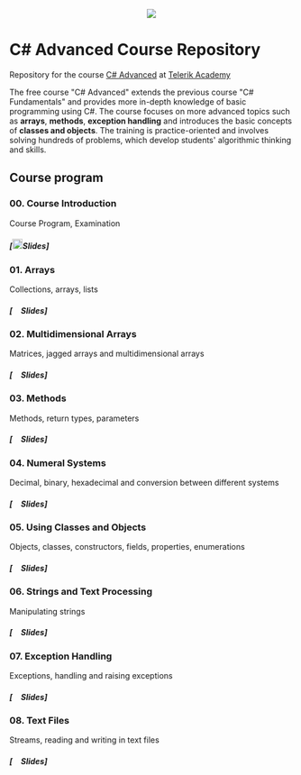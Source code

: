 <p align="center"><a href="http://telerikacademy.com//"><img src="https://github.com/tddold/Telerik-Academy/blob/master/Programming%20with%20C%23/1.%20C%23%20Fundamentals%20I/Presentation/Telerik.png" /></a></p>

#   C# Advanced Course Repository

Repository for the course [C# Advanced](http://telerikacademy.com/Courses/Courses/Details/323) at [Telerik Academy](http://telerikacademy.com)

The free course "C# Advanced" extends the previous course "C# Fundamentals" and provides more in-depth knowledge of basic programming using C#. The course focuses on more advanced topics such as **arrays**, **methods**, **exception handling** and introduces the basic concepts of **classes and objects**.
The training is practice-oriented and involves solving hundreds of problems, which develop students' algorithmic thinking and skills.

## Course program

### 00. Course Introduction

Course Program, Examination

##### [<img src="https://raw.githubusercontent.com/TelerikAcademy/Common/master/icons/presentation.png" height="18"/>Slides]


### 01. Arrays

Collections, arrays, lists


##### [<img src="https://raw.githubusercontent.com/TelerikAcademy/Common/master/icons/presentation.png" height="15" />Slides]


### 02. Multidimensional Arrays

Matrices, jagged arrays and multidimensional arrays


##### [<img src="https://raw.githubusercontent.com/TelerikAcademy/Common/master/icons/presentation.png" height="15" />Slides]

### 03. Methods

Methods, return types, parameters


##### [<img src="https://raw.githubusercontent.com/TelerikAcademy/Common/master/icons/presentation.png" height="15" />Slides]


### 04. Numeral Systems

Decimal, binary, hexadecimal and conversion between different systems

##### [<img src="https://raw.githubusercontent.com/TelerikAcademy/Common/master/icons/presentation.png" height="15" />Slides]

### 05. Using Classes and Objects

Objects, classes, constructors, fields, properties, enumerations

##### [<img src="https://raw.githubusercontent.com/TelerikAcademy/Common/master/icons/presentation.png" height="15" />Slides]

### 06. Strings and Text Processing

Manipulating strings

##### [<img src="https://raw.githubusercontent.com/TelerikAcademy/Common/master/icons/presentation.png" height="15" />Slides]

### 07. Exception Handling

Exceptions, handling and raising exceptions

##### [<img src="https://raw.githubusercontent.com/TelerikAcademy/Common/master/icons/presentation.png" height="15" />Slides]

### 08. Text Files

Streams, reading and writing in text files

##### [<img src="https://raw.githubusercontent.com/TelerikAcademy/Common/master/icons/presentation.png" height="15" />Slides]
